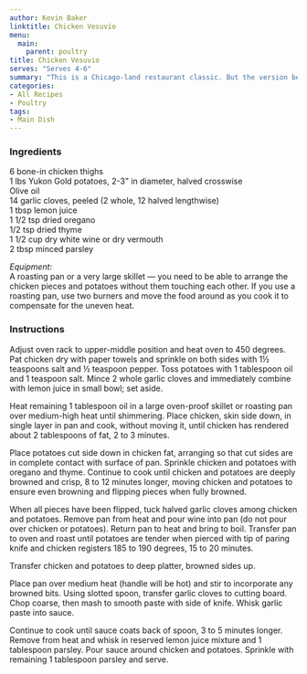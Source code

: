 ```yaml
---
author: Kevin Baker
linktitle: Chicken Vesuvio
menu:
  main:
    parent: poultry
title: Chicken Vesuvio
serves: "Serves 4-6"
summary: "This is a Chicago-land restaurant classic. But the version below is also an easy and exceptionally delicious single-dish chicken dinner. If you use 4 thighs and half the rest of the recipe, this is a perfect dinner for 2."
categories:
- All Recipes
- Poultry
tags:
- Main Dish
---
```

### Ingredients

<div class="ingredient-list">

6 bone-in chicken thighs  
1 lbs Yukon Gold potatoes, 2-3" in diameter, halved crosswise   
Olive oil  
14 garlic cloves, peeled (2 whole, 12 halved lengthwise)  
1 tbsp lemon juice  
1 1/2 tsp dried oregano  
1/2 tsp dried thyme  
1 1/2 cup dry white wine or dry vermouth  
2 tbsp minced parsley    
  
*Equipment:*   
A roasting pan or a very large skillet — you need to be able to arrange the chicken pieces and potatoes without them touching each other. If you use a roasting pan, use two burners and move the food around as you cook it to compensate for the uneven heat.

</div>

### Instructions
Adjust oven rack to upper-middle position and heat oven to 450 degrees. Pat chicken dry with paper towels and sprinkle on both sides with 1½ teaspoons salt and ½ teaspoon pepper. Toss potatoes with 1 tablespoon oil and 1 teaspoon salt. Mince 2 whole garlic cloves and immediately combine with lemon juice in small bowl; set aside. 

Heat remaining 1 tablespoon oil in a large oven-proof skillet or roasting pan over medium-high heat until shimmering. Place chicken, skin side down, in single layer in pan and cook, without moving it, until chicken has rendered about 2 tablespoons of fat, 2 to 3 minutes. 

Place potatoes cut side down in chicken fat, arranging so that cut sides are in complete contact with surface of pan. Sprinkle chicken and potatoes with oregano and thyme. Continue to cook until chicken and potatoes are deeply browned and crisp, 8 to 12 minutes longer, moving chicken and potatoes to ensure even browning and flipping pieces when fully browned. 

When all pieces have been flipped, tuck halved garlic cloves among chicken and potatoes. Remove pan from heat and pour wine into pan (do not pour over chicken or potatoes). Return pan to heat and bring to boil. Transfer pan to oven and roast until potatoes are tender when pierced with tip of paring knife and chicken registers 185 to 190 degrees, 15 to 20 minutes. 

Transfer chicken and potatoes to deep platter, browned sides up. 

Place pan over medium heat (handle will be hot) and stir to incorporate any browned bits. Using slotted spoon, transfer garlic cloves to cutting board. Chop coarse, then mash to smooth paste with side of knife. Whisk garlic paste into sauce. 

Continue to cook until sauce coats back of spoon, 3 to 5 minutes longer. Remove from heat and whisk in reserved lemon juice mixture and 1 tablespoon parsley. Pour sauce around chicken and potatoes. Sprinkle with remaining 1 tablespoon parsley and serve. 
